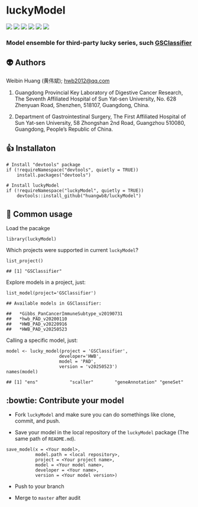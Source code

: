 # luckyModel

<p align="left">
<a href=""><img src="https://img.shields.io/github/r-package/v/huangwb8/luckyModel"></a>
<a href="https://github.com/huangwb8/luckyModel/blob/master/license.txt"><img src="https://img.shields.io/badge/license-MIT-green"></a>
<a href=""><img src="https://img.shields.io/badge/platform-windows%20%7C%20linux-lightgrey"></a>
<a href=""><img src="https://img.shields.io/github/commit-activity/m/huangwb8/luckyModel"></a>
<a href=""><img src="https://img.shields.io/github/stars/huangwb8/luckyModel?style=social"></a>
<a href="https://github.com/huangwb8/luckyModel/issues"><img src="https://img.shields.io/github/issues-raw/huangwb8/luckyModel"></a>
</p>

### Model ensemble for third-party lucky series, such [**GSClassifier**](https://github.com/huangwb8/GSClassifier)

## :alien: Authors

Weibin Huang (黄伟斌); <hwb2012@qq.com>

1.  Guangdong Provincial Key Laboratory of Digestive Cancer Research,
    The Seventh Affiliated Hospital of Sun Yat-sen University, No. 628
    Zhenyuan Road, Shenzhen, 518107, Guangdong, China.

2.  Department of Gastrointestinal Surgery, The First Affiliated
    Hospital of Sun Yat-sen University, 58 Zhongshan 2nd Road, Guangzhou
    510080, Guangdong, People’s Republic of China.

## :+1: Installaton

    # Install "devtools" package
    if (!requireNamespace("devtools", quietly = TRUE))
        install.packages("devtools")
        
    # Install luckyModel
    if (!requireNamespace("luckyModel", quietly = TRUE))
        devtools::install_github("huangwb8/luckyModel")

## :seedling: Common usage

Load the pacakge

    library(luckyModel)

Which projects were supported in current `luckyModel`?

    list_project()

    ## [1] "GSClassifier"

Explore models in a project, just:

    list_model(project='GSClassifier')

    ## Available models in GSClassifier:

    ##   *Gibbs_PanCancerImmuneSubtype_v20190731
    ##   *hwb_PAD_v20200110
    ##   *HWB_PAD_v20220916
    ##   *HWB_PAD_v20250523

Calling a specific model, just:

    model <- lucky_model(project = 'GSClassifier',
                        developer='HWB',
                        model = 'PAD',
                        version = 'v20250523')
    names(model)

    ## [1] "ens"            "scaller"        "geneAnnotation" "geneSet"

## :bowtie: Contribute your model

-   Fork `luckyModel` and make sure you can do somethings like clone,
    commit, and push.

-   Save your model in the local repository of the `luckyModel` package
    (The same path of `README.md`).

<!-- -->

    save_model(x = <Your model>,
               model.path = <local repository>,
               project = <Your project name>,
               model = <Your model name>,
               developer = <Your name>,
               version = <Your model version>)

-   Push to your branch

-   Merge to `master` after audit
